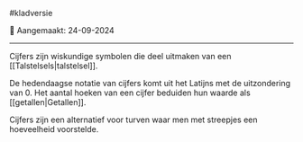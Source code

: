 #kladversie 

📅 Aangemaakt: 24-09-2024

---
Cijfers zijn wiskundige symbolen die deel uitmaken van een [[Talstelsels|talstelsel]]. 

De hedendaagse notatie van cijfers komt uit het Latijns met de uitzondering van 0. Het aantal hoeken van een cijfer beduiden hun waarde als [[getallen|Getallen]].

Cijfers zijn een alternatief voor turven waar men met streepjes een hoeveelheid voorstelde.